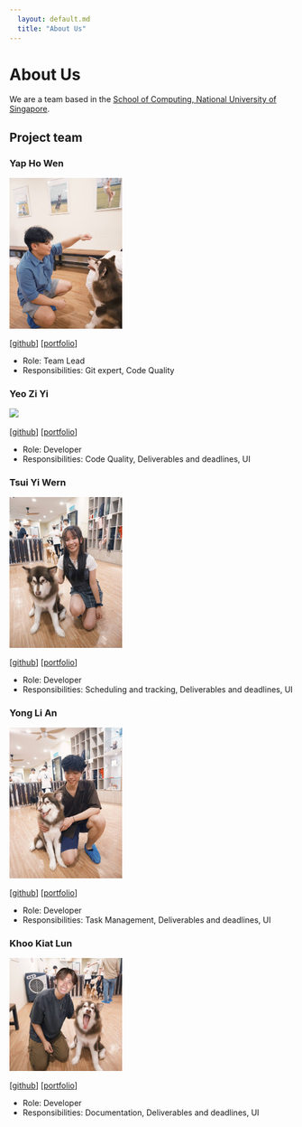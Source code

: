```yaml
---
  layout: default.md
  title: "About Us"
---
```


# About Us

We are a team based in the [School of Computing, National University of Singapore](http://www.comp.nus.edu.sg).

## Project team

### Yap Ho Wen

<img src="images/howen02.png" width="200px">

[[github](https://github.com/howen02)]
[[portfolio](team/johndoe.md)]

* Role: Team Lead
* Responsibilities: Git expert, Code Quality

### Yeo Zi Yi

<img src="images/ziyi22.png" width="200px">

[[github](http://github.com/ziyi22)]
[[portfolio](team/johndoe.md)]

* Role: Developer
* Responsibilities: Code Quality, Deliverables and deadlines, UI

### Tsui Yi Wern

<img src="images/yiwern5.png" width="200px">

[[github](http://github.com/yiwern5)] [[portfolio](team/johndoe.md)]

* Role: Developer
* Responsibilities: Scheduling and tracking, Deliverables and deadlines, UI

### Yong Li An

<img src="images/wolffe88.png" width="200px">

[[github](http://github.com/wolffe88)]
[[portfolio](team/johndoe.md)]

* Role: Developer
* Responsibilities: Task Management, Deliverables and deadlines, UI

### Khoo Kiat Lun

<img src="images/KiatLun.jpeg" width="200px">

[[github](http://github.com/johndoe)]
[[portfolio](team/johndoe.md)]

* Role: Developer
* Responsibilities: Documentation, Deliverables and deadlines, UI
